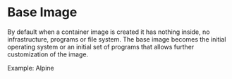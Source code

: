 # Base Image

By default when a container image is created it has nothing inside, no infrastructure, programs or file system. The base image becomes the initial operating system or an initial set of programs that allows further customization of the image.

Example: Alpine

